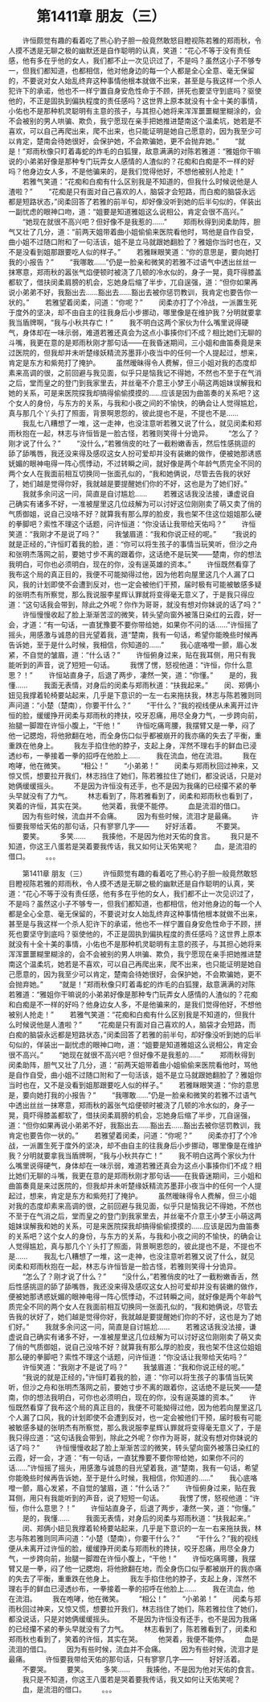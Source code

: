 # 　　第1411章 朋友（三）
　　许恒颇觉有趣的看着吃了熊心豹子胆一般竟然敢怒目瞪视陈若雅的郑雨秋，令人摸不透是无聊之极的幽默还是自作聪明的认真，笑道：“花心不等于没有责任感，他有多在乎他的女人，我们都不止一次见识过了，不是吗？虽然这小子不够专一，但我们都知道，也都相信，他对他身边的每一个人都是全心全意、毫无保留的，不要说对女人始乱终弃这种事情他根本就做不出来，甚至是与我这样一个杀人犯许下的承诺，他也不一样宁置自身安危性命于不顾，拼死也要坚守到底吗？驱使他的，不正是固执到偏执程度的责任感吗？这世界上原本就没有十全十美的事情，小佑也不是那种机灵聪明有主意的孩子，与其担心她将来浑浑噩噩糊里糊涂的，会不会被别的男人哄骗、欺负，我宁愿现在亲手把她推进楚南这个温柔坑，她若是不喜欢，可以自己再爬出来，爬不出来，也只能证明是她自己愿意的，因为我至少可以肯定，楚南会待她很好，会保护她，不会欺骗她，更不会抛弃她。”
　　“就是！”郑雨秋像只盯着毒蛇的炸毛的白狐狸，敌意满满的对陈若雅道：“雅姐你干嘛说的小弟弟好像是那种专门玩弄女人感情的人渣似的？花痴和白痴是不一样的好吗？他身边女人多，不是他骗来的，是我们觉得他好，不想他被别人抢走！”
　　若雅气笑道：“花痴和白痴有什么区别我是不知道的，但我什么时候说他是人渣啦？”
　　“花痴是只有面对自己喜欢的人，脑袋才会短路，而白痴的脑袋永远都是短路状态，”闵柔回答了若雅的前半句，却好像没听到她的后半句似的，佯装出一副忧虑的眼神口吻，道：“姐要是知道雅姐这么说相公，肯定会很不高兴。”
　　“她现在就很不高兴吧？但好像不是我惹的……”
　　郑雨秋得到闵柔助阵，胆气又壮了几分，道：“前两天姐带着曲小姐偷偷来医院看他时，骂他是自作自受，曲小姐不过随口附和了一句活该，姐不是立马就跟她翻脸了？雅姐你当时也在，又不是没看到姐那跟要吃人似的样子。”
　　若雅眯眼笑道：“你的意思是，要向她打我的小报告？”
　　“我哪敢……”仍是一脸亲和微笑的若雅不过语气中透出丝丝一抹寒意，郑雨秋的嚣张气焰便顿时被浇了几顿的冷水似的，身子一晃，竟吓得膝盖都软了，借扶闵柔肩膀的机会，忘她身后缩了半步，兀自逞强，道：“但你如果再说小弟弟不好，我豁出去……豁出去……豁出去被你惩罚教训，我肯定也要告你一状的。”
　　若雅望着闵柔，问道：“你呢？”
　　闵柔亦打了个冷战，一派置生死于度外的坚决，却不由自主的往我身后小步挪动，哪里像是在维护我？分明就要拿我当盾牌啊，“我与小秋共存亡！”
　　我不明白这两个家伙为什么嘴里说得硬气，身体却在一味示弱，难道若雅还真会为这点小事揍你们不成？相比她们无聊的斗嘴，我更在意的是郑雨秋刚才那句话——在我昏迷期间，三小姐和曲笛奏竟是来过医院的，但我却并未听楚缘妖精流苏墨菲小夜当中的任何一个人提起过，想来，肯定是东方和紫苑打了掩护。
　　虽然暧昧得令人费解，但三小姐对我的态度却素来高调的很，之前回避与我见面，似乎只是恼我记不得她，不然也不至于在气消之后，堂而皇之的登门到我家里去，并丝毫不介意王小梦王小萌这两姐妹误解我和她的关系，可是来医院探我却搞得偷偷摸摸的……应该是因为曲笛奏的关系吧？这个女人的身份，与东方的关系，与我和小夜之间的不愉快，的确会让人觉得尴尬，真与那几个丫头打了照面，背景啊恩怨的，彼此提也不是，不提也不是……
　　我乱七八糟想了一堆，这一走神，也没注意听若雅又说了什么，就见闵柔和郑雨秋抱在一起，林志与许恒皆是一脸古怪，若雅则笑得十分诡异。
　　“怎么了？刚才说了什么？”
　　“没什么，”若雅俏皮的吐了一截粉嫩香舌，然后性感挑逗的舔了舔嘴唇，我还没来得及感叹这女人扮可爱却并没有装嫩的做作，便被她那诱惑妩媚的眼神电得一阵心慌悸动，不过转瞬之间，就好像是两个年龄气质完全不同的两个女人在我面前相互切换同一张面孔似的，“我和她俩说，尽管去告我的状好了，她们越是觉得你好，我就越是要提醒她们你的不好，这也是为了她们好。”
　　我就多余问这一问，简直是自讨尴尬……
　　若雅这话我没法接，谦虚说自己确实有诸多不好，一准被屋里这几位歧解为可以讨好这位刚刚卖了萌又卖了俏的气质御姐，说自己没啥不好？就算我有那么厚的脸皮，我也架不住这位姐姐那么硬的拳脚吧？索性不理这个话题，问许恒道：“你没话让我带给天佑吗？”
　　许恒笑道：“我刚才不是说了吗？”
　　我皱眉道：“我和你说正经的呢。”
　　“我说的就是正经的，”许恒盯着我的脸，道：“你可以将生孩子的事情当玩笑听，但沙之舟和张明杰落网之前，要她寸步不离的跟着你，这话绝不是玩笑——楚南，你的想法我明白，可你也必须明白，现在的你，没有逞英雄的资本。”
　　许恒既然看穿了我布这个局的真正目的，我便不可能拗得过他，因为他若向屋里这几个人漏了口风，我的计划即使不会遭到反对，也一定会被他们干预，届时极有可能被敏感多疑的张明杰有所察觉，那么我说服李星辉认罪就将变得毫无意义了，于是我只得应道：“这句话我会带到，除此之外呢？你作为哥哥，就没有想对你妹说的话了吗？”
　　许恒慢慢收起了脸上渐渐苦涩的微笑，转头望向窗外被落日染红的云霞，好一会，才道：“有一句话，一直犹豫要不要你带给她，如果你不问的话……”许恒摇了摇头，用感激与诚恳的目光望着我，道“楚南，我有一句话，希望你能晚些时候再告诉她，至于是什么时候，我相信，你知道的……”
　　我心底咯噔一颤，眉心发紧，不自觉的皱眉，道：“什么话？”
　　许恒俯身过来，贴在我耳侧，用只有我能听到的声音，说了短短一句话。
　　我愣了愣，怒视他道：“许恒，你什么意思？！”
　　许恒站直身子，后退了两步，凄然一笑，道：“你懂。”
　　是的，我懂……
　　我面无表情，对身后的闵柔与郑雨秋道：“扶我起来。”
　　闵、郑俩小妞见我撑着轮椅要站起来，几乎是下意识的一左一右来拖扶我，林志与陈若雅则同声问道：“小楚（楚南），你要干什么？”
　　“干什么？”我的视线便从未离开过许恒的脸，缓缓挣开闵柔与郑雨秋的搀扶，咬牙忍痛，用尽全身力气，一步跨向前，抬腿一脚蹬在许恒小腹上，“干他！”
　　许恒吃痛弯腰，我摆臂又是一拳，闷了他一记腮炮，将他掀翻在地，而全身伤口似乎都被崩开的我亦痛的失去了平衡，重重跌在他身上。
　　我左手掐住他的脖子，支起上身，浑然不理右手的鲜血已浸透纱布，一拳接着一拳的招呼在他脸上……
　　我在流血，他在流泪。
　　我在咆哮，他在微笑。
　　“相公！”
　　“小弟弟！”
　　闵柔与郑雨秋回过神来，又惊又慌，想要拉开我们，林志挡住了她们，陈若雅拉住了她们，都没说话，只是对她俩缓缓摇头。
　　不是因为许恒没有还手，也不是因为我痛的已经攥不紧的拳头早就没有了力气。
　　林志看到了，陈若雅看到了，闵柔和郑雨秋也看到了，笑着的许恒，其实在哭。
　　他哭着，我便不能停。
　　血是流泪的借口。
　　因为有些时候，流血并不会痛。
　　因为有些时候，流泪才是最痛。
　　许恒要我带给天佑的那句话，只有寥寥几字——
　　好好活着。
　　不要哭。
　　要笑。
　　多笑……
　　我揍他，不是因为他对天佑的食言。
　　我只是不知道，你这王八蛋若是哭着要我传话，我又如何让天佑笑呢？
　　血，是流泪的借口。
　　。。。

　　第1411章 朋友（三）
　　许恒颇觉有趣的看着吃了熊心豹子胆一般竟然敢怒目瞪视陈若雅的郑雨秋，令人摸不透是无聊之极的幽默还是自作聪明的认真，笑道：“花心不等于没有责任感，他有多在乎他的女人，我们都不止一次见识过了，不是吗？虽然这小子不够专一，但我们都知道，也都相信，他对他身边的每一个人都是全心全意、毫无保留的，不要说对女人始乱终弃这种事情他根本就做不出来，甚至是与我这样一个杀人犯许下的承诺，他也不一样宁置自身安危性命于不顾，拼死也要坚守到底吗？驱使他的，不正是固执到偏执程度的责任感吗？这世界上原本就没有十全十美的事情，小佑也不是那种机灵聪明有主意的孩子，与其担心她将来浑浑噩噩糊里糊涂的，会不会被别的男人哄骗、欺负，我宁愿现在亲手把她推进楚南这个温柔坑，她若是不喜欢，可以自己再爬出来，爬不出来，也只能证明是她自己愿意的，因为我至少可以肯定，楚南会待她很好，会保护她，不会欺骗她，更不会抛弃她。”
　　“就是！”郑雨秋像只盯着毒蛇的炸毛的白狐狸，敌意满满的对陈若雅道：“雅姐你干嘛说的小弟弟好像是那种专门玩弄女人感情的人渣似的？花痴和白痴是不一样的好吗？他身边女人多，不是他骗来的，是我们觉得他好，不想他被别人抢走！”
　　若雅气笑道：“花痴和白痴有什么区别我是不知道的，但我什么时候说他是人渣啦？”
　　“花痴是只有面对自己喜欢的人，脑袋才会短路，而白痴的脑袋永远都是短路状态，”闵柔回答了若雅的前半句，却好像没听到她的后半句似的，佯装出一副忧虑的眼神口吻，道：“姐要是知道雅姐这么说相公，肯定会很不高兴。”
　　“她现在就很不高兴吧？但好像不是我惹的……”
　　郑雨秋得到闵柔助阵，胆气又壮了几分，道：“前两天姐带着曲小姐偷偷来医院看他时，骂他是自作自受，曲小姐不过随口附和了一句活该，姐不是立马就跟她翻脸了？雅姐你当时也在，又不是没看到姐那跟要吃人似的样子。”
　　若雅眯眼笑道：“你的意思是，要向她打我的小报告？”
　　“我哪敢……”仍是一脸亲和微笑的若雅不过语气中透出丝丝一抹寒意，郑雨秋的嚣张气焰便顿时被浇了几顿的冷水似的，身子一晃，竟吓得膝盖都软了，借扶闵柔肩膀的机会，忘她身后缩了半步，兀自逞强，道：“但你如果再说小弟弟不好，我豁出去……豁出去……豁出去被你惩罚教训，我肯定也要告你一状的。”
　　若雅望着闵柔，问道：“你呢？”
　　闵柔亦打了个冷战，一派置生死于度外的坚决，却不由自主的往我身后小步挪动，哪里像是在维护我？分明就要拿我当盾牌啊，“我与小秋共存亡！”
　　我不明白这两个家伙为什么嘴里说得硬气，身体却在一味示弱，难道若雅还真会为这点小事揍你们不成？相比她们无聊的斗嘴，我更在意的是郑雨秋刚才那句话——在我昏迷期间，三小姐和曲笛奏竟是来过医院的，但我却并未听楚缘妖精流苏墨菲小夜当中的任何一个人提起过，想来，肯定是东方和紫苑打了掩护。
　　虽然暧昧得令人费解，但三小姐对我的态度却素来高调的很，之前回避与我见面，似乎只是恼我记不得她，不然也不至于在气消之后，堂而皇之的登门到我家里去，并丝毫不介意王小梦王小萌这两姐妹误解我和她的关系，可是来医院探我却搞得偷偷摸摸的……应该是因为曲笛奏的关系吧？这个女人的身份，与东方的关系，与我和小夜之间的不愉快，的确会让人觉得尴尬，真与那几个丫头打了照面，背景啊恩怨的，彼此提也不是，不提也不是……
　　我乱七八糟想了一堆，这一走神，也没注意听若雅又说了什么，就见闵柔和郑雨秋抱在一起，林志与许恒皆是一脸古怪，若雅则笑得十分诡异。
　　“怎么了？刚才说了什么？”
　　“没什么，”若雅俏皮的吐了一截粉嫩香舌，然后性感挑逗的舔了舔嘴唇，我还没来得及感叹这女人扮可爱却并没有装嫩的做作，便被她那诱惑妩媚的眼神电得一阵心慌悸动，不过转瞬之间，就好像是两个年龄气质完全不同的两个女人在我面前相互切换同一张面孔似的，“我和她俩说，尽管去告我的状好了，她们越是觉得你好，我就越是要提醒她们你的不好，这也是为了她们好。”
　　我就多余问这一问，简直是自讨尴尬……
　　若雅这话我没法接，谦虚说自己确实有诸多不好，一准被屋里这几位歧解为可以讨好这位刚刚卖了萌又卖了俏的气质御姐，说自己没啥不好？就算我有那么厚的脸皮，我也架不住这位姐姐那么硬的拳脚吧？索性不理这个话题，问许恒道：“你没话让我带给天佑吗？”
　　许恒笑道：“我刚才不是说了吗？”
　　我皱眉道：“我和你说正经的呢。”
　　“我说的就是正经的，”许恒盯着我的脸，道：“你可以将生孩子的事情当玩笑听，但沙之舟和张明杰落网之前，要她寸步不离的跟着你，这话绝不是玩笑——楚南，你的想法我明白，可你也必须明白，现在的你，没有逞英雄的资本。”
　　许恒既然看穿了我布这个局的真正目的，我便不可能拗得过他，因为他若向屋里这几个人漏了口风，我的计划即使不会遭到反对，也一定会被他们干预，届时极有可能被敏感多疑的张明杰有所察觉，那么我说服李星辉认罪就将变得毫无意义了，于是我只得应道：“这句话我会带到，除此之外呢？你作为哥哥，就没有想对你妹说的话了吗？”
　　许恒慢慢收起了脸上渐渐苦涩的微笑，转头望向窗外被落日染红的云霞，好一会，才道：“有一句话，一直犹豫要不要你带给她，如果你不问的话……”许恒摇了摇头，用感激与诚恳的目光望着我，道“楚南，我有一句话，希望你能晚些时候再告诉她，至于是什么时候，我相信，你知道的……”
　　我心底咯噔一颤，眉心发紧，不自觉的皱眉，道：“什么话？”
　　许恒俯身过来，贴在我耳侧，用只有我能听到的声音，说了短短一句话。
　　我愣了愣，怒视他道：“许恒，你什么意思？！”
　　许恒站直身子，后退了两步，凄然一笑，道：“你懂。”
　　是的，我懂……
　　我面无表情，对身后的闵柔与郑雨秋道：“扶我起来。”
　　闵、郑俩小妞见我撑着轮椅要站起来，几乎是下意识的一左一右来拖扶我，林志与陈若雅则同声问道：“小楚（楚南），你要干什么？”
　　“干什么？”我的视线便从未离开过许恒的脸，缓缓挣开闵柔与郑雨秋的搀扶，咬牙忍痛，用尽全身力气，一步跨向前，抬腿一脚蹬在许恒小腹上，“干他！”
　　许恒吃痛弯腰，我摆臂又是一拳，闷了他一记腮炮，将他掀翻在地，而全身伤口似乎都被崩开的我亦痛的失去了平衡，重重跌在他身上。
　　我左手掐住他的脖子，支起上身，浑然不理右手的鲜血已浸透纱布，一拳接着一拳的招呼在他脸上……
　　我在流血，他在流泪。
　　我在咆哮，他在微笑。
　　“相公！”
　　“小弟弟！”
　　闵柔与郑雨秋回过神来，又惊又慌，想要拉开我们，林志挡住了她们，陈若雅拉住了她们，都没说话，只是对她俩缓缓摇头。
　　不是因为许恒没有还手，也不是因为我痛的已经攥不紧的拳头早就没有了力气。
　　林志看到了，陈若雅看到了，闵柔和郑雨秋也看到了，笑着的许恒，其实在哭。
　　他哭着，我便不能停。
　　血是流泪的借口。
　　因为有些时候，流血并不会痛。
　　因为有些时候，流泪才是最痛。
　　许恒要我带给天佑的那句话，只有寥寥几字——
　　好好活着。
　　不要哭。
　　要笑。
　　多笑……
　　我揍他，不是因为他对天佑的食言。
　　我只是不知道，你这王八蛋若是哭着要我传话，我又如何让天佑笑呢？
　　血，是流泪的借口。
　　。。。

